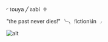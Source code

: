 ◜ 𝔱ouya  ╱   𝔡abi  ♱

"𝔱he past never dies!" ╰╮ 𝔣iction𝔨in ◞

![alt](https://img1.picmix.com/output/pic/thumb/2/2/4/7/11557422_aa669.gif)
<!---
touyaoi/touyaoi is a ✨ special ✨ repository because its `README.md` (this file) appears on your GitHub profile.
You can click the Preview link to take a look at your changes.
--->
